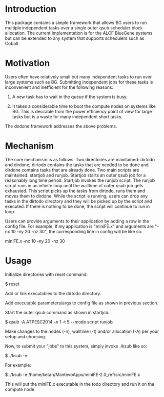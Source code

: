 Introduction
=============

This package contains a simple framework that allows BG users to run multiple
independent tasks over a single outer qsub scheduler block allocation. The
current implementation is for the ALCF BlueGene systems but can be extended to
any system that supports schedulers such as Cobalt.


Motivation
===========

Users often have relatively small but many independent tasks to run over large
systems such as BG. Submitting independent jobs for these tasks is inconvenient
and inefficient for the following reasons:

1) A new task has to wait in the queue if the system is busy.

2) It takes a considerable time to boot the compute nodes on systems like BG.
This is desirable from the power efficiency point of view for large tasks but
is a waste for many independent short tasks.

The dodone framework addresses the above problems.

Mechanism
=========

The core mechanism is as follows: Two directories are maintained: dirtodo and
dirdone; dirtodo contains the tasks that are needed to be done and dirdone
contains tasks that are already done. Two main scripts are maintained: startjob
and runjob. Startjob starts an outer qsub job for a reasonably long time
period. Startjob invokes the runjob script. The runjob script runs in an
infinite loop until the walltime of outer qsub job gets exhausted. This script
picks up the tasks from dirtodo, runs them and moves them to dirdone. While the
script is running, users can drop any tasks in the dirtodo directory and they
will be picked up by the script and executed. If there is nothing to be done,
the script will continue to run in loop.

Users can provide arguments to their application by adding a row in the config
file. For example, if my application is "miniFE.x" and arguments are "-nx 10
-ny 20 -nz 30", the corresponding line in config will be like so:

miniFE.x -nx 10 -ny 20 -nz 30

Usage
======

Initialize directories with reset command:

$ reset

Add or link executables to the dirtodo directory.

Add executable parameters/args to config file as shown in previous section.

Start the outer qsub command as shown in startjob:

$ qsub -A ATPESC2014 -n 1 -t 5 --mode script runjob

Make changes to the nodes (-n), walltime (-t) and/or allocation (-A) per your setup and choosing.

Now, to submit your "jobs" to this system, simply invoke ./ksub like so:

$ ./ksub -e <executable>

For example:

$ ./ksub -e /home/ketan/MantevoApps/miniFE-2.0_ref/src/miniFE.x

This will put the miniFE.x executable in the todo directory and run it on the
compute node.
